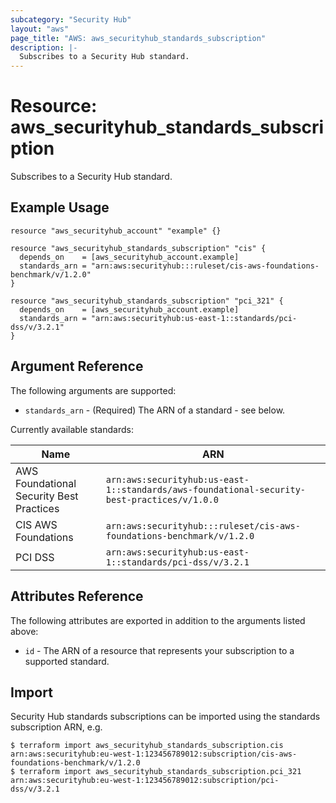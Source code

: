```yaml
---
subcategory: "Security Hub"
layout: "aws"
page_title: "AWS: aws_securityhub_standards_subscription"
description: |-
  Subscribes to a Security Hub standard.
---
```


# Resource: aws_securityhub_standards_subscription

Subscribes to a Security Hub standard.

## Example Usage

```hcl
resource "aws_securityhub_account" "example" {}

resource "aws_securityhub_standards_subscription" "cis" {
  depends_on    = [aws_securityhub_account.example]
  standards_arn = "arn:aws:securityhub:::ruleset/cis-aws-foundations-benchmark/v/1.2.0"
}

resource "aws_securityhub_standards_subscription" "pci_321" {
  depends_on    = [aws_securityhub_account.example]
  standards_arn = "arn:aws:securityhub:us-east-1::standards/pci-dss/v/3.2.1"
}
```

## Argument Reference

The following arguments are supported:

* `standards_arn` - (Required) The ARN of a standard - see below.

Currently available standards:

| Name                                     | ARN                                                                                         |
|------------------------------------------|---------------------------------------------------------------------------------------------|
| AWS Foundational Security Best Practices | `arn:aws:securityhub:us-east-1::standards/aws-foundational-security-best-practices/v/1.0.0` |
| CIS AWS Foundations                      | `arn:aws:securityhub:::ruleset/cis-aws-foundations-benchmark/v/1.2.0`                       |
| PCI DSS                                  | `arn:aws:securityhub:us-east-1::standards/pci-dss/v/3.2.1`                                  |

## Attributes Reference

The following attributes are exported in addition to the arguments listed above:

* `id` - The ARN of a resource that represents your subscription to a supported standard.

## Import

Security Hub standards subscriptions can be imported using the standards subscription ARN, e.g.

```
$ terraform import aws_securityhub_standards_subscription.cis arn:aws:securityhub:eu-west-1:123456789012:subscription/cis-aws-foundations-benchmark/v/1.2.0
$ terraform import aws_securityhub_standards_subscription.pci_321 arn:aws:securityhub:eu-west-1:123456789012:subscription/pci-dss/v/3.2.1
```
